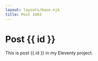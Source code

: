 ```yaml
---
layout: layouts/base.njk
title: Post 1403
---
```


# Post {{ id }}

This is post {{ id }} in my Eleventy project.
